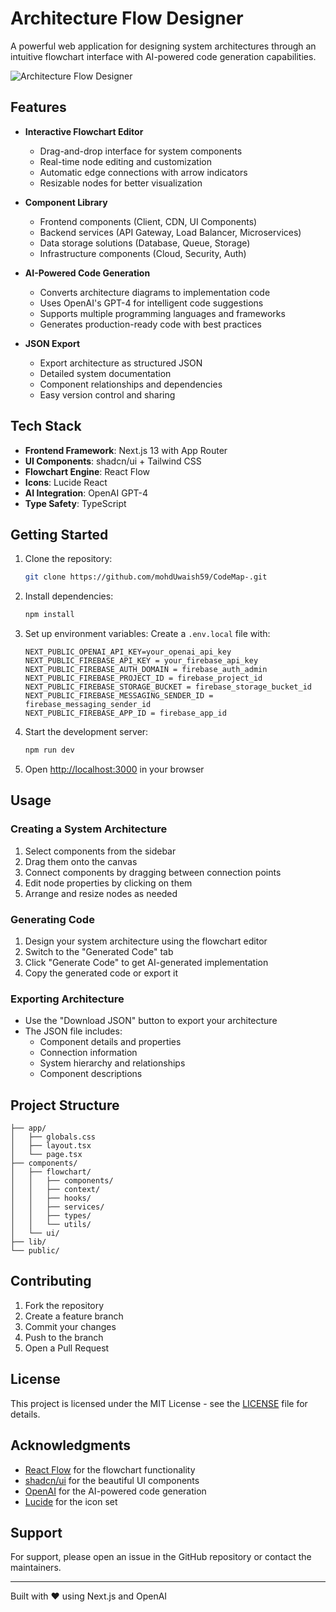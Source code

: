 # Architecture Flow Designer

A powerful web application for designing system architectures through an intuitive flowchart interface with AI-powered code generation capabilities.

![Architecture Flow Designer](https://images.unsplash.com/photo-1555949963-aa79dcee981c?auto=format&fit=crop&q=80&w=1200&h=600)

## Features

- **Interactive Flowchart Editor**
  - Drag-and-drop interface for system components
  - Real-time node editing and customization
  - Automatic edge connections with arrow indicators
  - Resizable nodes for better visualization

- **Component Library**
  - Frontend components (Client, CDN, UI Components)
  - Backend services (API Gateway, Load Balancer, Microservices)
  - Data storage solutions (Database, Queue, Storage)
  - Infrastructure components (Cloud, Security, Auth)

- **AI-Powered Code Generation**
  - Converts architecture diagrams to implementation code
  - Uses OpenAI's GPT-4 for intelligent code suggestions
  - Supports multiple programming languages and frameworks
  - Generates production-ready code with best practices

- **JSON Export**
  - Export architecture as structured JSON
  - Detailed system documentation
  - Component relationships and dependencies
  - Easy version control and sharing

## Tech Stack

- **Frontend Framework**: Next.js 13 with App Router
- **UI Components**: shadcn/ui + Tailwind CSS
- **Flowchart Engine**: React Flow
- **Icons**: Lucide React
- **AI Integration**: OpenAI GPT-4
- **Type Safety**: TypeScript

## Getting Started

1. Clone the repository:
   ```bash
   git clone https://github.com/mohdUwaish59/CodeMap-.git
   ```

2. Install dependencies:
   ```bash
   npm install
   ```

3. Set up environment variables:
   Create a `.env.local` file with:
   ```env
   NEXT_PUBLIC_OPENAI_API_KEY=your_openai_api_key
   NEXT_PUBLIC_FIREBASE_API_KEY = your_firebase_api_key
   NEXT_PUBLIC_FIREBASE_AUTH_DOMAIN = firebase_auth_admin
   NEXT_PUBLIC_FIREBASE_PROJECT_ID = firebase_project_id
   NEXT_PUBLIC_FIREBASE_STORAGE_BUCKET = firebase_storage_bucket_id
   NEXT_PUBLIC_FIREBASE_MESSAGING_SENDER_ID = firebase_messaging_sender_id
   NEXT_PUBLIC_FIREBASE_APP_ID = firebase_app_id
   ```

4. Start the development server:
   ```bash
   npm run dev
   ```

5. Open [http://localhost:3000](http://localhost:3000) in your browser

## Usage

### Creating a System Architecture

1. Select components from the sidebar
2. Drag them onto the canvas
3. Connect components by dragging between connection points
4. Edit node properties by clicking on them
5. Arrange and resize nodes as needed

### Generating Code

1. Design your system architecture using the flowchart editor
2. Switch to the "Generated Code" tab
3. Click "Generate Code" to get AI-generated implementation
4. Copy the generated code or export it

### Exporting Architecture

- Use the "Download JSON" button to export your architecture
- The JSON file includes:
  - Component details and properties
  - Connection information
  - System hierarchy and relationships
  - Component descriptions

## Project Structure

```
├── app/
│   ├── globals.css
│   ├── layout.tsx
│   └── page.tsx
├── components/
│   ├── flowchart/
│   │   ├── components/
│   │   ├── context/
│   │   ├── hooks/
│   │   ├── services/
│   │   ├── types/
│   │   └── utils/
│   └── ui/
├── lib/
└── public/
```

## Contributing

1. Fork the repository
2. Create a feature branch
3. Commit your changes
4. Push to the branch
5. Open a Pull Request

## License

This project is licensed under the MIT License - see the [LICENSE](LICENSE) file for details.

## Acknowledgments

- [React Flow](https://reactflow.dev/) for the flowchart functionality
- [shadcn/ui](https://ui.shadcn.com/) for the beautiful UI components
- [OpenAI](https://openai.com/) for the AI-powered code generation
- [Lucide](https://lucide.dev/) for the icon set

## Support

For support, please open an issue in the GitHub repository or contact the maintainers.

---

Built with ❤️ using Next.js and OpenAI

